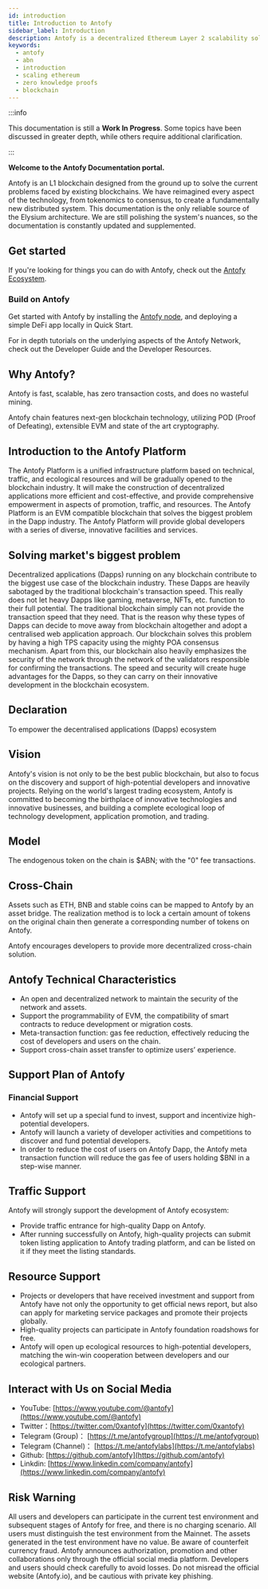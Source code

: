 ```yaml
---
id: introduction
title: Introduction to Antofy
sidebar_label: Introduction
description: Antofy is a decentralized Ethereum Layer 2 scalability solution that uses cryptographic proofs to offer validity and quick finality to off-chain transaction computation.
keywords:
  - antofy
  - abn
  - introduction
  - scaling ethereum
  - zero knowledge proofs
  - blockchain
---
```


:::info

This documentation is still a **Work In Progress**. Some topics have been discussed in greater depth, while others require additional clarification.

:::

**Welcome to the Antofy Documentation portal.**

Antofy is an L1 blockchain designed from the ground up to solve the current problems faced by existing blockchains. We have reimagined every aspect of the technology, from tokenomics to consensus, to create a fundamentally new distributed system.
This documentation is the only reliable source of the Elysium architecture. We are still polishing the system's nuances, so the documentation is constantly updated and supplemented.

## Get started

If you're looking for things you can do with Antofy, check out the [Antofy Ecosystem](https://antofy.com).

### Build on Antofy

Get started with Antofy by installing the [Antofy node](https://antofy.io), and deploying a simple DeFi app locally in Quick Start.

For in depth tutorials on the underlying aspects of the Antofy Network, check out the Developer Guide and the Developer Resources.


## Why Antofy?

Antofy is fast, scalable, has zero transaction costs, and does no wasteful mining.

Antofy chain features next-gen blockchain technology, utilizing POD (Proof of Defeating), extensible EVM and state of the art cryptography.

## Introduction to the Antofy Platform
The Antofy Platform is a unified infrastructure platform based on technical, traffic, and ecological resources and will be gradually opened to the blockchain industry. It will make the construction of decentralized applications more efficient and cost-effective, and provide comprehensive empowerment in aspects of promotion, traffic, and resources. The Antofy Platform is an EVM compatible blockchain that solves the biggest problem in the Dapp industry. The Antofy Platform will provide global developers with a series of diverse, innovative facilities and services.

## Solving market's biggest problem
Decentralized applications (Dapps) running on any blockchain contribute to the biggest use case of the blockchain industry. These Dapps are heavily sabotaged by the traditional blockchain's transaction speed. This really does not let heavy Dapps like gaming, metaverse, NFTs, etc. function to their full potential. The traditional blockchain simply can not provide the transaction speed that they need. That is the reason why these types of Dapps can decide to move away from blockchain altogether and adopt a centralised web application approach. Our blockchain solves this problem by having a high TPS capacity using the mighty POA consensus mechanism. Apart from this, our blockchain also heavily emphasizes the security of the network through the network of the validators responsible for confirming the transactions. The speed and security will create huge advantages for the Dapps, so they can carry on their innovative development in the blockchain ecosystem.

## Declaration
To empower the decentralised applications (Dapps) ecosystem

## Vision
Antofy's vision is not only to be the best public blockchain, but also to focus on the discovery and support of high-potential developers and innovative projects. Relying on the world's largest trading ecosystem, Antofy is committed to becoming the birthplace of innovative technologies and innovative businesses, and building a complete ecological loop of technology development, application promotion, and trading.

## Model
The endogenous token on the chain is $ABN; with the "0" fee transactions.

## Cross-Chain
Assets such as ETH, BNB and stable coins can be mapped to Antofy by an asset bridge. The realization method is to lock a certain amount of tokens on the original chain then generate a corresponding number of tokens on Antofy.

Antofy encourages developers to provide more decentralized cross-chain solution.

## Antofy Technical Characteristics
- An open and decentralized network to maintain the security of the network and assets.
- Support the programmability of EVM, the compatibility of smart contracts to reduce development or migration costs.
- Meta-transaction function: gas fee reduction, effectively reducing the cost of developers and users on the chain.
- Support cross-chain asset transfer to optimize users’ experience.

## Support Plan of Antofy

### Financial Support
- Antofy will set up a special fund to invest, support and incentivize high-potential developers.
- Antofy will launch a variety of developer activities and competitions to discover and fund potential developers.
- In order to reduce the cost of users on Antofy Dapp, the Antofy meta transaction function will reduce the gas fee of users holding $BNI in a step-wise manner.

## Traffic Support
Antofy will strongly support the development of Antofy ecosystem:

 - Provide traffic entrance for high-quality Dapp on Antofy.
- After running successfully on Antofy, high-quality projects can submit token listing application to Antofy trading platform, and can be listed on it if they meet the listing standards.

## Resource Support
- Projects or developers that have received investment and support from Antofy have not only the opportunity to get official news report, but also can apply for marketing service packages and promote their projects globally.
- High-quality projects can participate in Antofy foundation roadshows for free.
- Antofy will open up ecological resources to high-potential developers, matching the win-win cooperation between developers and our ecological partners.

## Interact with Us on Social Media
- YouTube: [https://www.youtube.com/@antofy](https://www.youtube.com/@antofy)
- Twitter：[https://twitter.com/0xantofy](https://twitter.com/0xantofy)
- Telegram (Group)： [https://t.me/antofygroup](https://t.me/antofygroup)
- Telegram (Channel)： [https://t.me/antofylabs](https://t.me/antofylabs)
- Github: [https://github.com/antofy](https://github.com/antofy)
- Linkdin: [https://www.linkedin.com/company/antofy](https://www.linkedin.com/company/antofy)

## Risk Warning
All users and developers can participate in the current test environment and subsequent stages of Antofy for free, and there is no charging scenario.
All users must distinguish the test environment from the Mainnet. The assets generated in the test environment have no value. Be aware of counterfeit currency fraud.
Antofy announces authorization, promotion and other collaborations only through the official social media platform. Developers and users should check carefully to avoid losses.
Do not misread the official website (Antofy.io), and be cautious with private key phishing.
